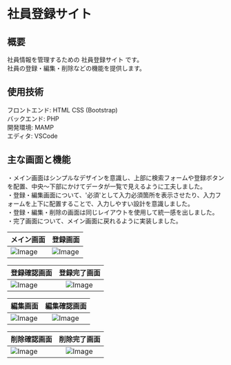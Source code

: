 # 社員登録サイト  
## 概要  
社員情報を管理するための 社員登録サイト です。  
社員の登録・編集・削除などの機能を提供します。  

## 使用技術    
フロントエンド: HTML CSS (Bootstrap)  
バックエンド: PHP  
開発環境: MAMP  
エディタ: VSCode  

## 主な画面と機能 

・メイン画面はシンプルなデザインを意識し、上部に検索フォームや登録ボタンを配置、中央〜下部にかけてデータが一覧で見えるように工夫しました。  
・登録・編集画面について、'必須'として入力必須箇所を表示させたり、入力フォームを上下に配置することで、入力しやすい設計を意識しました。  
・登録・編集・削除の画面は同じレイアウトを使用して統一感を出しました。  
・完了画面について、メイン画面に戻れるように実装しました。

| メイン画面 | 登録画面 |
| ---- | ---- |
| ![Image](https://github.com/user-attachments/assets/de12de35-ba73-4b90-a959-02f396d3a325) | ![Image](https://github.com/user-attachments/assets/729c9e0a-118b-4842-9d30-3f6cf5ea0338) |

| 登録確認画面 |  登録完了画面 |
| ---- | ---- |
| ![Image](https://github.com/user-attachments/assets/8b346da1-d7f0-41de-bc77-8a0126cd0a41) |　![Image](https://github.com/user-attachments/assets/182f2a43-f6b2-4e2b-8d3c-a8b958696f40) |

| 編集画面 |  編集確認画面 |
| ---- | ---- |
| ![Image](https://github.com/user-attachments/assets/83df88c2-c7bc-4bbf-bdf4-f274e2871e88) |　![Image](https://github.com/user-attachments/assets/ade5b0c6-0c58-45ef-a59d-50bb951de57f) |

| 削除確認画面 |  削除完了画面 |
| ---- | ---- |
| ![Image](https://github.com/user-attachments/assets/44029b40-cd70-492f-9044-2e5b308a3206) |　![Image](https://github.com/user-attachments/assets/441bd1e4-eaa5-4f66-8646-25892af92e26) |

